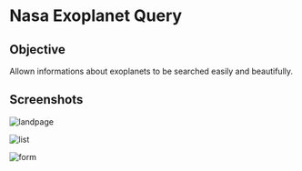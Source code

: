 
# Nasa Exoplanet Query

## Objective
Allown informations about exoplanets to be searched easily  and beautifully.

## Screenshots
![landpage](https://user-images.githubusercontent.com/15112609/122652816-4068e000-d117-11eb-97a9-e97cdc639bdb.png)

![list](https://user-images.githubusercontent.com/15112609/122855069-0a7c5500-d2eb-11eb-8d5f-73c2939658a9.png)

![form](https://user-images.githubusercontent.com/15112609/122855074-0c461880-d2eb-11eb-8b87-27e6b1816dea.png)
